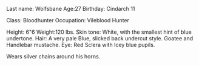 Last name: Wolfsbane
Age:27
Birthday: Cindarch 11

Class: Bloodhunter
Occupation: Vileblood Hunter

Height: 6"6
Weight:120 lbs.
Skin tone: White, with the smallest hint of blue undertone.
Hair: A very pale Blue, slicked back undercut style. Goatee and Handlebar mustache.
Eye: Red Sclera with Icey blue pupils.

Wears silver chains around his horns.
